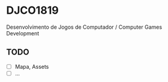 # DJCO1819
Desenvolvimento de Jogos de Computador / Computer Games Development

## TODO
- [ ] Mapa, Assets
- [ ] ...
